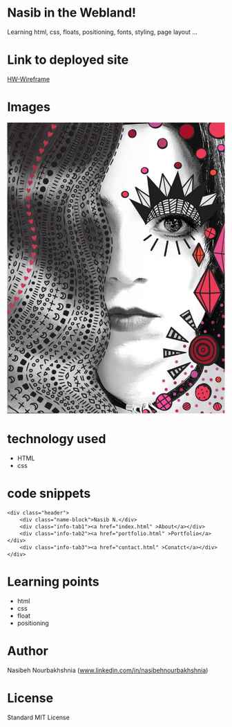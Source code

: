 <!-- Put the name of the project after the # -->
<!-- the # means h1  -->
# Nasib in the Webland!

<!-- Put a description of what the project is -->

Learning html, css, floats, positioning, fonts, styling, page layout ...

# Link to deployed site
<!-- make a link to the deployed site --> 
<!-- [What the user will see](the link to the deployed site) -->

[HW-Wireframe](https://nasibnia.github.io/Basic-Portfolio/)


# Images
<!-- take a picture of the image and add it into the readme  -->
<!-- ![image title](path or link to image) -->
![wire frame](assets/images/IMG_1659.JPG)



# technology used
<!-- make a list of technology used -->
<!-- what you used for this web app, like html css -->

<!-- 
1. First ordered list item
2. Another item
⋅⋅* Unordered sub-list. 
1. Actual numbers don't matter, just that it's a number
⋅⋅1. Ordered sub-list
4. And another item. 
-->
- HTML
- css


# code snippets
<!-- put snippets of code inside ``` ``` so it will look like code -->
<!-- if you want to put blockquotes use a > -->

```
<div class="header">
    <div class="name-block">Nasib N.</div>
    <div class="info-tab1"><a href="index.html" >About</a></div>
    <div class="info-tab2"><a href="portfolio.html" >Portfolio</a></div>
    <div class="info-tab3"><a href="contact.html" >Conatct</a></div>    
</div>
```


# Learning points
<!-- Learning points where you would write what you thought was helpful -->
- html
- css
- float
- positioning



# Author 
<!-- make a link to the deployed site and have your name as the link -->
Nasibeh Nourbakhshnia
(www.linkedin.com/in/nasibehnourbakhshnia)

# License
Standard MIT License